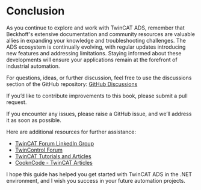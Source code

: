 # Conclusion

As you continue to explore and work with TwinCAT ADS, remember that Beckhoff's extensive documentation and community resources are valuable allies in expanding your knowledge and troubleshooting challenges. The ADS ecosystem is continually evolving, with regular updates introducing new features and addressing limitations. Staying informed about these developments will ensure your applications remain at the forefront of industrial automation.

For questions, ideas, or further discussion, feel free to use the discussions section of the GitHub repository:
[GitHub Discussions](https://github.com/fisothemes/TwinCAT-ADS-Dynamic-Objects-Demo/discussions)

If you’d like to contribute improvements to this book, please submit a pull request.

If you encounter any issues, please raise a GitHub issue, and we’ll address it as soon as possible.

Here are additional resources for further assistance:

- [TwinCAT Forum LinkedIn Group](https://www.linkedin.com/groups/1860933)
- [TwinControl Forum](https://twincontrols.com/)
- [TwinCAT Tutorials and Articles](https://alltwincat.com/)
- [CooknCode - TwinCAT Articles](https://cookncode.com/twincat)

I hope this guide has helped you get started with TwinCAT ADS in the .NET environment, and I wish you success in your future automation projects.